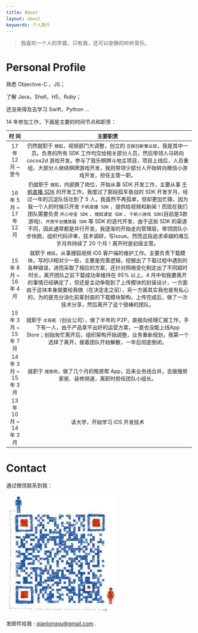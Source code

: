 ```yaml
---
title: About
layout: about
keywords: 个人简介
---
```


> 我喜欢一个人的早晨，只有我，还可以安静的听听音乐。

# Personal Profile

熟悉 Objective-C ，JS；

了解 Java，Shell，H5，Ruby；

还没来得及去学习 Swift，Python ...

14 年参加工作，下面是主要的时间节点和职责：

|   时  间     | 主要职责 |
|:-----------:|:-----:|
| 17 年 12 月 ~ 至今| 仍然就职于 `搜狐`，视频部门大调整，创立的 `互娱创新事业部`，我是其中一员。负责的所有 SDK 工作均交给相关部分人员，然后带领人马转向 cocos2d 游戏开发。参与了我乐棋牌斗地主项目，项目上线后，人员重组，大部分人继续棋牌游戏开发，我则带领少部分人开始转向微信小游戏开发，担任主管一职。|
| 16 年 5 月 ~ 17 年 12 月 | 仍就职于 `搜狐`，内部换了岗位，开始从事 SDK 开发工作，主要从事 [千帆直播 SDK](/2016/11/28/2016-11-28-qf-sdk-introduction.html) 的开发工作，我度过了那段孤军奋战的 SDK 开发岁月，经过一年的沉淀队伍壮到了 5 人，我虽然不再孤单，但却更加忙碌，因为我一个人的时候只开发 `千帆直播 SDK` ，提供给视频和新闻！而现在我们团队需要负责 `开心夺宝 SDK` 、`搜狐课堂 SDK` 、`千帆小游戏 SDK`(目前是3款游戏)、`开放平台播放器 SDK` 等 SDK 的迭代开发，由于这些 SDK 的渠道不同，因此通常都是并行开发，我逐渐的开始走向管理层，带领团队小步快跑，组织代码评审，技术调研，写issue。然而这段追求卓越的难忘岁月共持续了 20 个月！离开时是初级主管。|
| 15 年 8 月 ~ 16 年 4 月 | 就职于 `搜狐`，从事搜狐视频 iOS 客户端的维护工作。主要负责下载模块，写的UI相对少一些，主要是完善逻辑，挖掘出了下载过程中遇到的各种错误，进而采取了相应的方案，还针对网络变化制定出了不同超时时长，离开团队之前下载成功率维持在 95% 以上。4 月中旬我要离开的事情已经确定了，但还是主动争取到了上传模块的封装设计，一方面由于这块本身就要给我做（在决定走之前），另一方面其实我也是有私心的，为的是充分消化前辈封装的下载模块架构，上传完成后，做了一次技术分享，然后离开了这个很棒的团队。|
| 15 年 3 月 ~ 15 年 7 月 | 就职于 `太有乾`（创业公司），做了半年的 P2P，直接向经理汇报工作，手下有一人，由于产品拿不出好的运营方案，一直也没能上线App Store；创始匆忙离开后，组织架构开始调整，业务重新规划，我第一个选择了离开，接着团队开始解散，一年后彻底倒闭。|
| 14 年 3 月 ~ 15 年 3 月 | 就职于 `搜房网`，做了几个月的租房帮 App，后来业务线合并，去做搜房家居、装修频道，离职时担任团队小组长。|
| 13 年 10 月 ~ 14 年 3 月 | 读大学，开始学习 iOS 开发技术 |

# Contact

通过微信联系到我：

![](/about/wechaticon.jpg)

发邮件给我 : <a href="mailto:qianlongxu@gmail.com">qianlongxu@gmail.com</a> .
